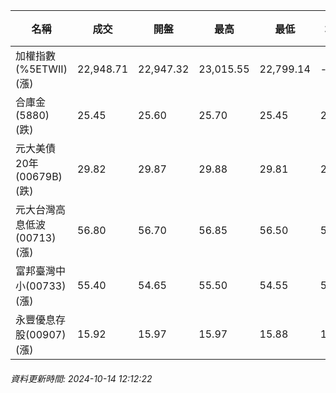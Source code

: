| 名稱 | 成交 | 開盤 | 最高 | 最低 | 均價 | 成交金額(億) | 昨收 | 漲跌幅 | 漲跌 | 總量 | 昨量 | 振幅 |
| -------- | -------- | -------- | -------- |-------- | -------- | -------- |-------- |-------- |-------- | -------- | -------- |-------- |
|加權指數(%5ETWII) (漲)|22,948.71|22,947.32|23,015.55|22,799.14|-|2,367.57|22,901.64|0.21%|47.07|5,410,951|0|0.94%|
|合庫金(5880) (跌)|25.45|25.60|25.70|25.45|25.53|0.688|25.50|0.20%|0.05|2,696|6,322|0.98%|
|元大美債20年(00679B) (跌)|29.82|29.87|29.88|29.81|29.84|24.34|30.04|0.73%|0.22|81,563|92,808|0.23%|
|元大台灣高息低波(00713) (漲)|56.80|56.70|56.85|56.50|56.63|4.79|56.60|0.35%|0.20|8,449|10,804|0.62%|
|富邦臺灣中小(00733) (漲)|55.40|54.65|55.50|54.55|55.09|0.534|54.85|1.00%|0.55|970|1,316|1.73%|
|永豐優息存股(00907) (漲)|15.92|15.97|15.97|15.88|15.90|0.408|15.90|0.13%|0.02|2,564|4,809|0.57%|
###### 資料更新時間: 2024-10-14 12:12:22